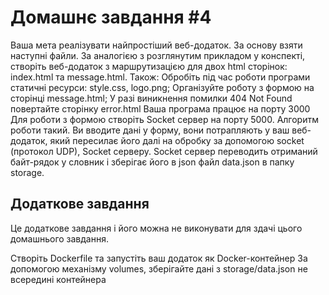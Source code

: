 # Домашнє завдання #4 
Ваша мета реалізувати найпростіший веб-додаток. За основу взяти наступні файли. За аналогією з розглянутим прикладом у конспекті, створіть веб-додаток з маршрутизацією для двох html сторінок: index.html та message.html. Також: Обробіть під час роботи програми статичні ресурси: style.css, logo.png; Організуйте роботу з формою на сторінці message.html; У разі виникнення помилки 404 Not Found повертайте сторінку error.html Ваша програма працює на порту 3000 Для роботи з формою створіть Socket сервер на порту 5000. Алгоритм роботи такий. Ви вводите дані у форму, вони потрапляють у ваш веб-додаток, який пересилає його далі на обробку за допомогою socket (протокол UDP), Socket серверу. Socket сервер переводить отриманий байт-рядок у словник і зберігає його в json файл data.json в папку storage.

## Додаткове завдання
Це додаткове завдання і його можна не виконувати для здачі цього домашнього завдання.

Створіть Dockerfile та запустіть ваш додаток як Docker-контейнер
За допомогою механізму volumes, зберігайте дані з storage/data.json не всередині контейнера